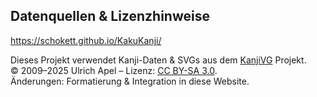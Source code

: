 ## Datenquellen & Lizenzhinweise

https://schokett.github.io/KakuKanji/


Dieses Projekt verwendet Kanji-Daten & SVGs aus dem [KanjiVG](https://kanjivg.tagaini.net/) Projekt.  
© 2009–2025 Ulrich Apel – Lizenz: [CC BY-SA 3.0](https://creativecommons.org/licenses/by-sa/3.0/).  
Änderungen: Formatierung & Integration in diese Website.
